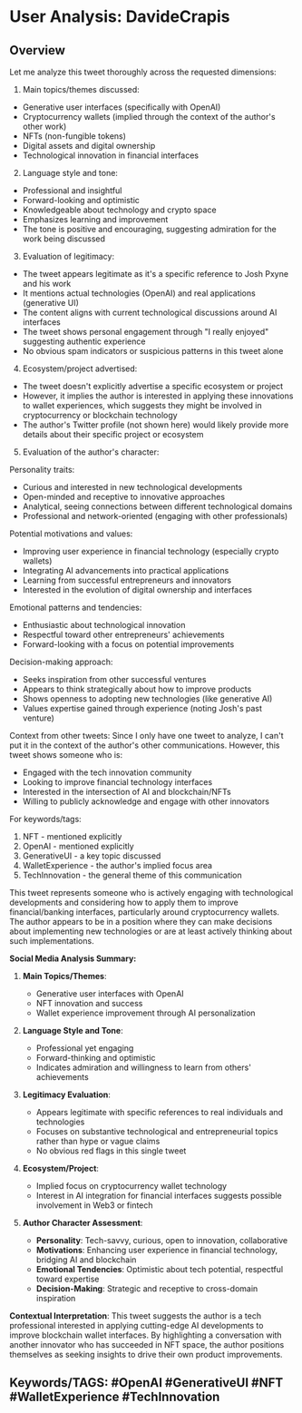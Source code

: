 # User Analysis: DavideCrapis

## Overview

<think>
Let me analyze this tweet thoroughly across the requested dimensions:

1. Main topics/themes discussed:
- Generative user interfaces (specifically with OpenAI)
- Cryptocurrency wallets (implied through the context of the author's other work)
- NFTs (non-fungible tokens)
- Digital assets and digital ownership
- Technological innovation in financial interfaces

2. Language style and tone:
- Professional and insightful
- Forward-looking and optimistic
- Knowledgeable about technology and crypto space
- Emphasizes learning and improvement
- The tone is positive and encouraging, suggesting admiration for the work being discussed

3. Evaluation of legitimacy:
- The tweet appears legitimate as it's a specific reference to Josh Pxyne and his work
- It mentions actual technologies (OpenAI) and real applications (generative UI)
- The content aligns with current technological discussions around AI interfaces
- The tweet shows personal engagement through "I really enjoyed" suggesting authentic experience
- No obvious spam indicators or suspicious patterns in this tweet alone

4. Ecosystem/project advertised:
- The tweet doesn't explicitly advertise a specific ecosystem or project
- However, it implies the author is interested in applying these innovations to wallet experiences, which suggests they might be involved in cryptocurrency or blockchain technology 
- The author's Twitter profile (not shown here) would likely provide more details about their specific project or ecosystem

5. Evaluation of the author's character:

Personality traits:
- Curious and interested in new technological developments
- Open-minded and receptive to innovative approaches
- Analytical, seeing connections between different technological domains
- Professional and network-oriented (engaging with other professionals)

Potential motivations and values:
- Improving user experience in financial technology (especially crypto wallets)
- Integrating AI advancements into practical applications
- Learning from successful entrepreneurs and innovators
- Interested in the evolution of digital ownership and interfaces

Emotional patterns and tendencies:
- Enthusiastic about technological innovation
- Respectful toward other entrepreneurs' achievements
- Forward-looking with a focus on potential improvements

Decision-making approach:
- Seeks inspiration from other successful ventures
- Appears to think strategically about how to improve products
- Shows openness to adopting new technologies (like generative AI)
- Values expertise gained through experience (noting Josh's past venture)

Context from other tweets:
Since I only have one tweet to analyze, I can't put it in the context of the author's other communications. However, this tweet shows someone who is:
- Engaged with the tech innovation community
- Looking to improve financial technology interfaces
- Interested in the intersection of AI and blockchain/NFTs
- Willing to publicly acknowledge and engage with other innovators

For keywords/tags:
1. NFT - mentioned explicitly
2. OpenAI - mentioned explicitly
3. GenerativeUI - a key topic discussed
4. WalletExperience - the author's implied focus area
5. TechInnovation - the general theme of this communication

This tweet represents someone who is actively engaging with technological developments and considering how to apply them to improve financial/banking interfaces, particularly around cryptocurrency wallets. The author appears to be in a position where they can make decisions about implementing new technologies or are at least actively thinking about such implementations.
</think>

**Social Media Analysis Summary:**

1. **Main Topics/Themes**: 
   - Generative user interfaces with OpenAI
   - NFT innovation and success
   - Wallet experience improvement through AI personalization

2. **Language Style and Tone**: 
   - Professional yet engaging
   - Forward-thinking and optimistic
   - Indicates admiration and willingness to learn from others' achievements

3. **Legitimacy Evaluation**: 
   - Appears legitimate with specific references to real individuals and technologies
   - Focuses on substantive technological and entrepreneurial topics rather than hype or vague claims
   - No obvious red flags in this single tweet

4. **Ecosystem/Project**: 
   - Implied focus on cryptocurrency wallet technology
   - Interest in AI integration for financial interfaces suggests possible involvement in Web3 or fintech

5. **Author Character Assessment**:
   - **Personality**: Tech-savvy, curious, open to innovation, collaborative
   - **Motivations**: Enhancing user experience in financial technology, bridging AI and blockchain
   - **Emotional Tendencies**: Optimistic about tech potential, respectful toward expertise
   - **Decision-Making**: Strategic and receptive to cross-domain inspiration

**Contextual Interpretation**: This tweet suggests the author is a tech professional interested in applying cutting-edge AI developments to improve blockchain wallet interfaces. By highlighting a conversation with another innovator who has succeeded in NFT space, the author positions themselves as seeking insights to drive their own product improvements.

**Keywords/TAGS**: #OpenAI #GenerativeUI #NFT #WalletExperience #TechInnovation
---
